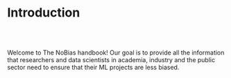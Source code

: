 # Introduction

<br />
<br />

Welcome to The NoBias handbook!  Our goal is to provide all the information that researchers and data scientists in academia, industry and the public sector need to ensure that their ML projects are less biased.
<br />
<br />



